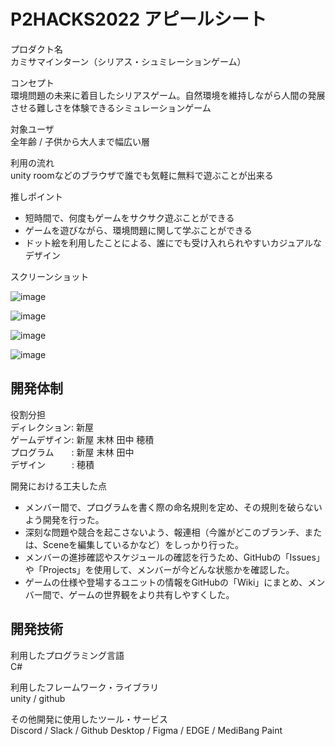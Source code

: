 # P2HACKS2022 アピールシート 

プロダクト名  
カミサマインターン（シリアス・シュミレーションゲーム）

コンセプト  
環境問題の未来に着目したシリアスゲーム。自然環境を維持しながら人間の発展させる難しさを体験できるシミュレーションゲーム

対象ユーザ  
全年齢 / 子供から大人まで幅広い層

利用の流れ  
unity roomなどのブラウザで誰でも気軽に無料で遊ぶことが出来る

推しポイント  
* 短時間で、何度もゲームをサクサク遊ぶことができる
* ゲームを遊びながら、環境問題に関して学ぶことができる
* ドット絵を利用したことによる、誰にでも受け入れられやすいカジュアルなデザイン

スクリーンショット

![image](https://user-images.githubusercontent.com/106252369/208276301-23f2fa97-0614-4a24-b93a-d042bc269b5d.png)

![image](https://user-images.githubusercontent.com/106252369/208276327-0140dd0d-9fde-4c39-92b8-dbb1a11ffa79.png)

![image](https://user-images.githubusercontent.com/106252369/208276316-ad80b0a1-0170-4aeb-9380-e6bbd878585d.png)

![image](https://user-images.githubusercontent.com/106252369/208276389-7ee9b813-3206-4b53-84e3-6ec9f35cad66.png)

## 開発体制  

役割分担  
ディレクション: 新屋  
ゲームデザイン: 新屋 末林 田中 穂積  
プログラム　　: 新屋 末林 田中  
デザイン　　　: 穂積  

開発における工夫した点  
* メンバー間で、プログラムを書く際の命名規則を定め、その規則を破らないよう開発を行った。
* 深刻な問題や競合を起こさないよう、報連相（今誰がどこのブランチ、または、Sceneを編集しているかなど）をしっかり行った。  
* メンバーの進捗確認やスケジュールの確認を行うため、GitHubの「Issues」や「Projects」を使用して、メンバーが今どんな状態かを確認した。
* ゲームの仕様や登場するユニットの情報をGitHubの「Wiki」にまとめ、メンバー間で、ゲームの世界観をより共有しやすくした。

## 開発技術 

利用したプログラミング言語  
C#  

利用したフレームワーク・ライブラリ  
unity / github

その他開発に使用したツール・サービス  
Discord / Slack / Github Desktop / Figma / EDGE / MediBang Paint
